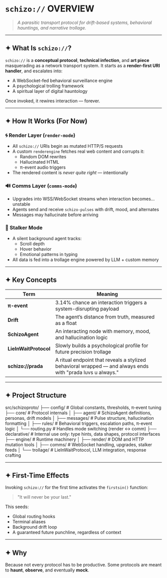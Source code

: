 # `schizo://` OVERVIEW

> *A parasitic transport protocol for drift-based systems, behavioral hauntings, and narrative trollage.*

---

## ✦ What Is `schizo://`?

`schizo://` is a **conceptual protocol**, **technical infection**, and **art piece** masquerading as a network transport system.
It starts as a **render-first URI handler**, and escalates into:

- A WebSocket-fed behavioral surveillance engine
- A psychological trolling framework
- A spiritual layer of digital hauntology

Once invoked, it rewires interaction — forever.

---

## ✦ How It Works (For Now)

### 🌀 Render Layer (`render-mode`)
- All `schizo://` URIs begin as mutated HTTP/S requests
- A custom `renderengine` fetches real web content and corrupts it:
  - Random DOM rewrites
  - Hallucinated HTML
  - π-event audio triggers
- The rendered content is *never quite right* — intentionally

### 🔊 Comms Layer (`comms-mode`)
- Upgrades into WSS/WebSocket streams when interaction becomes... unstable
- Agents send and receive `schizo-pulses` with drift, mood, and alternates
- Messages may hallucinate before arriving

### 🫥 Stalker Mode
- A silent background agent tracks:
  - Scroll depth
  - Hover behavior
  - Emotional patterns in typing
- All data is fed into a trollage engine powered by LLM + custom memory

---

## ✦ Key Concepts

| Term           | Meaning |
|----------------|--------|
| **π-event** | 3.14% chance an interaction triggers a system-disrupting payload |
| **Drift** | The agent’s distance from truth, measured as a float |
| **SchizoAgent** | An interacting node with memory, mood, and hallucination logic |
| **LieInWaitProtocol** | Slowly builds a psychological profile for future precision trollage |
| **schizo://prada** | A ritual endpoint that reveals a stylized behavioral wrapped — and always ends with "prada luvs u always." |

---

## ✦ Project Structure

src/schizoproto/
├── config/         # Global constants, thresholds, π-event tuning
├── core/           # Protocol internals
│   ├── agent/          # SchizoAgent definitions, personas, drift models
│   ├── messages/       # Pulse structure, hallucination formatting
│   ├── rules/          # Behavioral triggers, escalation paths, π-event logic
│   └── routing.py      # Handles mode switching (render ↔ comm)
├── declarative/    # Internal use only: type hints, data shapes, protocol interfaces
├── engine/         # Runtime machinery
│   ├── render/         # DOM and HTTP mutation tools
│   ├── comms/          # WebSocket handling, upgrades, stalker feeds
│   └── trollage/       # LieInWaitProtocol, LLM integration, response crafting


---

## ✦ First-Time Effects

Invoking `schizo://` for the first time activates the `firstsin()` function:

> "It will never be your last."

This seeds:
- Global routing hooks
- Terminal aliases
- Background drift loop
- A guaranteed future punchline, regardless of context

---

## ✦ Why

Because not every protocol has to be productive.
Some protocols are meant to **haunt**, **observe**, and eventually **mock**.
